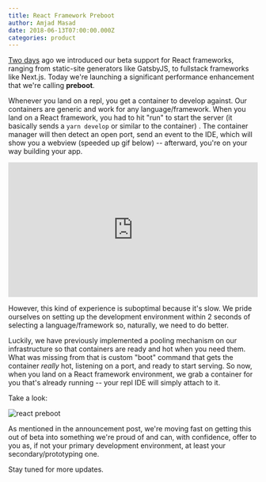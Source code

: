 ```yaml
---
title: React Framework Preboot
author: Amjad Masad
date: 2018-06-13T07:00:00.000Z
categories: product
---
```


[Two days](react) ago we introduced our beta support for React frameworks, ranging from
static-site generators like GatsbyJS, to fullstack frameworks like
Next.js. Today we're launching a significant performance enhancement that we're
calling **preboot**.

Whenever you land on a repl, you get a container to develop against. Our containers are generic and work for any
language/framework. When you land on a React framework, you had to hit "run"
to start the server (it basically sends a `yarn develop` or similar to the container)
. The container manager will then detect an open port, send an
event to the IDE, which will show you a webview (speeded up gif below) -- afterward, you're on
your way building your app.

<div style='position:relative;padding-bottom:54%'><iframe src='https://gfycat.com/ifr/RingedPerfumedAmericanbittern' frameborder='0' scrolling='no' width='100%' height='100%' style='position:absolute;top:0;left:0' allowfullscreen></iframe></div>

However, this kind of experience is suboptimal because it's slow. We pride
ourselves on setting up the development environment within 2 seconds of selecting
a language/framework so, naturally, we need to do better.

Luckily, we have previously implemented a pooling mechanism on our
infrastructure so that containers are ready and hot when you need them. What was
missing from that is custom "boot" command that gets the container *really* hot,
listening on a port, and ready to start serving. So now, when you land on a
React framework environment, we grab a container for you that's already
running -- your repl IDE will simply attach to it.

Take a look:

![react preboot](https://blog.replit.com/images/blog/react-preboot.gif)

As mentioned in the announcement post, we're moving fast on getting this
out of beta into something we're proud of and can, with confidence, offer
to you as, if not your primary development environment, at least your
secondary/prototyping one.

Stay tuned for more updates.